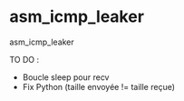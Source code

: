 # asm_icmp_leaker
asm_icmp_leaker


TO DO :
- Boucle sleep pour recv
- Fix Python (taille envoyée != taille reçue)
